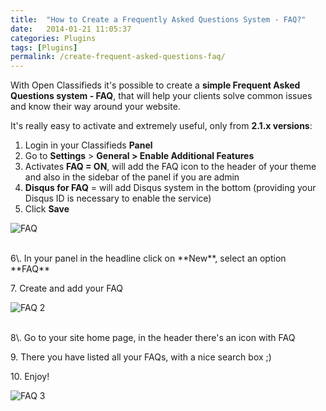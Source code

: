 ```yaml
---
title:  "How to Create a Frequently Asked Questions System - FAQ?"
date:   2014-01-21 11:05:37
categories: Plugins
tags: [Plugins]
permalink: /create-frequent-asked-questions-faq/
---
```

With Open Classifieds it's possible to create a **simple Frequent Asked Questions system - FAQ**, that will help your clients solve common issues and know their way around your website.

It's really easy to activate and extremely useful, only from **2.1.x versions**: 

1. Login in your Classifieds **Panel**
2. Go to **Settings** > **General > Enable Additional Features**
3. Activates **FAQ = ON**, will add the FAQ icon to the header of your theme and also in the sidebar of the panel if you are admin
4. **Disqus for FAQ** = will add Disqus system in the bottom (providing your Disqus ID is necessary to enable the service)
5. Click **Save**

![FAQ](//open-classifieds.com/wp-content/uploads/2014/01/FAQ.png)

<br>
6\. In your panel in the headline click on **New**, select an option **FAQ** 

7\. Create and add your FAQ 

![FAQ 2](//open-classifieds.com/wp-content/uploads/2014/01/FAQ-21.png) 

<br>
8\. Go to your site home page, in the header there's an icon with FAQ 

9\. There you have listed all your FAQs, with a nice search box ;) 

10\. Enjoy! 

![FAQ 3](//open-classifieds.com/wp-content/uploads/2014/01/FAQ-3.png)

